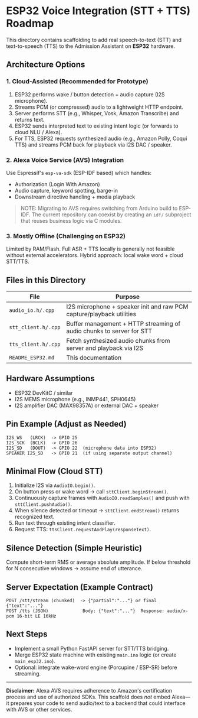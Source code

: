 # ESP32 Voice Integration (STT + TTS) Roadmap

This directory contains scaffolding to add real speech-to-text (STT) and text-to-speech (TTS) to the Admission Assistant on **ESP32** hardware.

## Architecture Options

### 1. Cloud-Assisted (Recommended for Prototype)
1. ESP32 performs wake / button detection + audio capture (I2S microphone).
2. Streams PCM (or compressed) audio to a lightweight HTTP endpoint.
3. Server performs STT (e.g., Whisper, Vosk, Amazon Transcribe) and returns text.
4. ESP32 sends interpreted text to existing intent logic (or forwards to cloud NLU / Alexa).
5. For TTS, ESP32 requests synthesized audio (e.g., Amazon Polly, Coqui TTS) and streams PCM back for playback via I2S DAC / speaker.

### 2. Alexa Voice Service (AVS) Integration
Use Espressif's `esp-va-sdk` (ESP-IDF based) which handles:
* Authorization (Login With Amazon)
* Audio capture, keyword spotting, barge-in
* Downstream directive handling + media playback

> NOTE: Migrating to AVS requires switching from Arduino build to ESP-IDF. The current repository can coexist by creating an `idf/` subproject that reuses business logic via C modules.

### 3. Mostly Offline (Challenging on ESP32)
Limited by RAM/Flash. Full ASR + TTS locally is generally not feasible without external accelerators. Hybrid approach: local wake word + cloud STT/TTS.

## Files in this Directory
| File | Purpose |
|------|---------|
| `audio_io.h/.cpp` | I2S microphone + speaker init and raw PCM capture/playback utilities |
| `stt_client.h/.cpp` | Buffer management + HTTP streaming of audio chunks to server for STT |
| `tts_client.h/.cpp` | Fetch synthesized audio chunks from server and playback via I2S |
| `README_ESP32.md` | This documentation |

## Hardware Assumptions
* ESP32 DevKitC / similar
* I2S MEMS microphone (e.g., INMP441, SPH0645)
* I2S amplifier DAC (MAX98357A) or external DAC + speaker

## Pin Example (Adjust as Needed)
```
I2S_WS   (LRCK)  -> GPIO 25
I2S_SCK  (BCLK)  -> GPIO 26
I2S_SD   (DOUT)  -> GPIO 22  (microphone data into ESP32)
SPEAKER I2S_SD   -> GPIO 21  (if using separate output channel)
```

## Minimal Flow (Cloud STT)
1. Initialize I2S via `AudioIO.begin()`.
2. On button press or wake word → call `sttClient.beginStream()`.
3. Continuously capture frames with `AudioIO.readSamples()` and push with `sttClient.pushAudio()`.
4. When silence detected or timeout → `sttClient.endStream()` returns recognized text.
5. Run text through existing intent classifier.
6. Request TTS: `ttsClient.requestAndPlay(responseText)`.

## Silence Detection (Simple Heuristic)
Compute short-term RMS or average absolute amplitude. If below threshold for N consecutive windows → assume end of utterance.

## Server Expectation (Example Contract)
```
POST /stt/stream (chunked)  -> {"partial":"..."} or final {"text":"..."}
POST /tts (JSON)             Body: {"text":"..."}  Response: audio/x-pcm 16-bit LE 16kHz
```

## Next Steps
* Implement a small Python FastAPI server for STT/TTS bridging.
* Merge ESP32 state machine with existing `main.ino` logic (or create `main_esp32.ino`).
* Optional: integrate wake-word engine (Porcupine / ESP-SR) before streaming.

---
**Disclaimer:** Alexa AVS requires adherence to Amazon's certification process and use of authorized SDKs. This scaffold does *not* embed Alexa— it prepares your code to send audio/text to a backend that could interface with AVS or other services.
